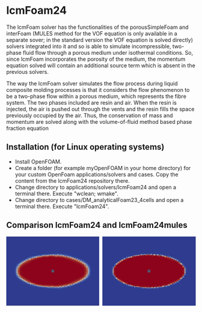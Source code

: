 # lcmFoam24

The lcmFoam solver has the functionalities of the porousSimpleFoam and interFoam (MULES method for the VOF equation is only available in a separate sover; in the standard version the VOF equation is solved directly) solvers integrated into it and so is able to simulate incompressible, two-phase fluid flow through a porous medium under isothermal conditions. So, since lcmFoam incorporates the porosity of the medium, the momentum equation solved will contain an additional source term which is absent in the previous solvers.

The way the lcmFoam solver simulates the flow process during liquid composite molding processes is that it considers the flow phenomenon to be a two-phase flow within a porous medium, which represents the fibre system. The two phases included are resin and air. When the resin is injected, the air is pushed out through the vents and the resin fills the space previously occupied by the air. Thus, the conservation of mass and momentum are solved along with the volume-of-fluid method based phase fraction equation

## Installation (for Linux operating systems)

- Install OpenFOAM. 
- Create a folder (for example myOpenFOAM in your home directory) for your custom OpenFoam applications/solvers and cases. Copy the content from the lcmFoam24 repository there. 
- Change directory to applications/solvers/lcmFoam24 and open a terminal there. Execute "wclean; wmake".
- Change directory to cases/DM_analyticalFoam23_4cells and open a terminal there. Execute "lcmFoam24".

## Comparison lcmFoam24 and lcmFoam24mules
![Comparison lcmFoam24 and lcmFoam24mules](comparison_lcmFoam24_lcmFoam24mules.png)

